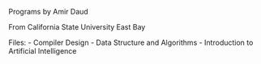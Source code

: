 Programs by Amir Daud

From California State University East Bay

Files:
	- Compiler Design
	- Data Structure and Algorithms
	- Introduction to Artificial Intelligence